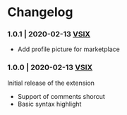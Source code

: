 # Changelog

### 1.0.1 | 2020-02-13 [VSIX](https://marketplace.visualstudio.com/_apis/public/gallery/publishers/Tchoupinax/vsextensions/tilt/1.0.1/vspackage)

- Add profile picture for marketplace

### 1.0.0 | 2020-02-13 [VSIX](https://marketplace.visualstudio.com/_apis/public/gallery/publishers/Tchoupinax/vsextensions/tilt/1.0.0/vspackage)

Initial release of the extension
- Support of comments shorcut
- Basic syntax highlight
